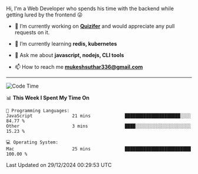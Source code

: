 Hi, I'm a Web Developer who spends his time with the backend while getting lured by the frontend 😜

- 🔭 I’m currently working on **[Quizifer](https://github.com/SutharMukesh/Quizifer/)** and would appreciate any pull requests on it.

- 🌱 I’m currently learning **redis, kubernetes**

- 💬 Ask me about **javascript, nodejs, CLI tools**

- 📫 How to reach me **mukeshsuthar336@gmail.com**

---
<!--START_SECTION:waka-->
![Code Time](http://img.shields.io/badge/Code%20Time-3%2C209%20hrs%2046%20mins-blue)

📊 **This Week I Spent My Time On** 

```text
💬 Programming Languages: 
JavaScript               21 mins             █████████████████████░░░░   84.77 % 
Other                    3 mins              ████░░░░░░░░░░░░░░░░░░░░░   15.23 % 

💻 Operating System: 
Mac                      25 mins             █████████████████████████   100.00 % 
```


 Last Updated on 29/12/2024 00:29:53 UTC
<!--END_SECTION:waka-->
